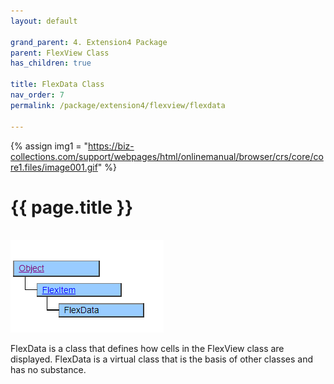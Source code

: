 ```yaml
---
layout: default

grand_parent: 4. Extension4 Package
parent: FlexView Class
has_children: true

title: FlexData Class
nav_order: 7
permalink: /package/extension4/flexview/flexdata

---
```

{% assign img1 = "https://biz-collections.com/support/webpages/html/onlinemanual/browser/crs/core/core1.files/image001.gif" %}


# {{ page.title }}
<br>

<a href="/img/Package/Ext4-FlexView-FlexData.PNG" target="_blank">
<img src="/img/Package/Ext4-FlexView-FlexData.PNG" alt="login image"></a>

FlexData is a class that defines how cells in the FlexView class are displayed. FlexData is a virtual class that is the basis of other classes and has no substance.